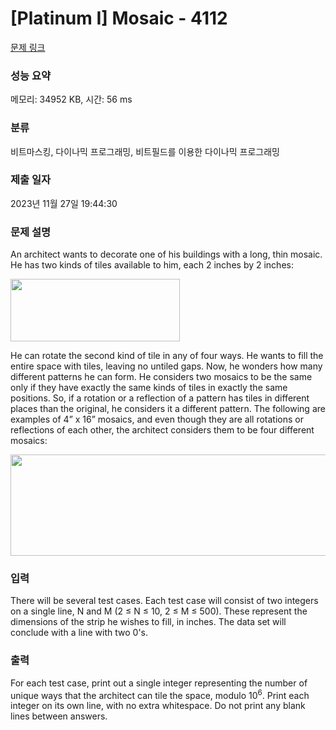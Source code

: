 # [Platinum I] Mosaic - 4112 

[문제 링크](https://www.acmicpc.net/problem/4112) 

### 성능 요약

메모리: 34952 KB, 시간: 56 ms

### 분류

비트마스킹, 다이나믹 프로그래밍, 비트필드를 이용한 다이나믹 프로그래밍

### 제출 일자

2023년 11월 27일 19:44:30

### 문제 설명

<p>An architect wants to decorate one of his buildings with a long, thin mosaic. He has two kinds of tiles available to him, each 2 inches by 2 inches:</p>

<p><img alt="" src="https://onlinejudgeimages.s3-ap-northeast-1.amazonaws.com/problem/4112/1.png" style="height:100px; width:271px"></p>

<p>He can rotate the second kind of tile in any of four ways. He wants to fill the entire space with tiles, leaving no untiled gaps. Now, he wonders how many different patterns he can form. He considers two mosaics to be the same only if they have exactly the same kinds of tiles in exactly the same positions. So, if a rotation or a reflection of a pattern has tiles in different places than the original, he considers it a different pattern. The following are examples of 4” x 16” mosaics, and even though they are all rotations or reflections of each other, the architect considers them to be four different mosaics:</p>

<p><img alt="" src="https://onlinejudgeimages.s3-ap-northeast-1.amazonaws.com/problem/4112/2.png" style="height:162px; width:544px"></p>

### 입력 

 <p>There will be several test cases. Each test case will consist of two integers on a single line, N and M (2 ≤ N ≤ 10, 2 ≤ M ≤ 500). These represent the dimensions of the strip he wishes to fill, in inches. The data set will conclude with a line with two 0's.</p>

### 출력 

 <p>For each test case, print out a single integer representing the number of unique ways that the architect can tile the space, modulo 10<sup>6</sup>. Print each integer on its own line, with no extra whitespace. Do not print any blank lines between answers.</p>

